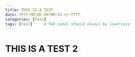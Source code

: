```yaml
---
title: THIS IS A TEST
date: YYYY-MM-DD HH:MM:SS +/-TTTT
categories: [Test]
tags: [test]     # TAG names should always be lowercase
---
```


# THIS IS A TEST 2